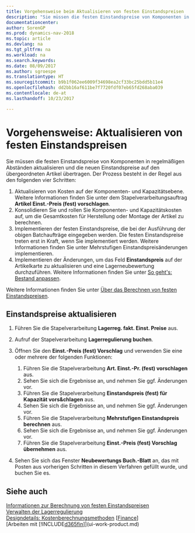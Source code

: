 ```yaml
---
title: Vorgehensweise beim Aktualisieren von festen Einstandspreisen
description: "Sie müssen die festen Einstandspreise von Komponenten in regelmäßigen Abständen aktualisieren und die neuen Einstandspreise auf den übergeordneten Artikel übertragen."
documentationcenter: 
author: SorenGP
ms.prod: dynamics-nav-2018
ms.topic: article
ms.devlang: na
ms.tgt_pltfrm: na
ms.workload: na
ms.search.keywords: 
ms.date: 08/09/2017
ms.author: sgroespe
ms.translationtype: HT
ms.sourcegitcommit: b9b1f062ee6009f34698ea2cf33bc25bdd5b11e4
ms.openlocfilehash: dd2bb16af611be7f7720fdf07eb65fd268aba039
ms.contentlocale: de-at
ms.lasthandoff: 10/23/2017

---
```

# <a name="how-to-update-standard-costs"></a>Vorgehensweise: Aktualisieren von festen Einstandspreisen
Sie müssen die festen Einstandspreise von Komponenten in regelmäßigen Abständen aktualisieren und die neuen Einstandspreise auf den übergeordneten Artikel übertragen. Der Prozess besteht in der Regel aus den folgenden vier Schritten:  

1.  Aktualisieren von Kosten auf der Komponenten- und Kapazitätsebene. Weitere Informationen finden Sie unter dem Stapelverarbeitungsauftrag **Artikel Einst.-Preis (fest) vorschlagen**.  
2.  Konsolidieren Sie und rollen Sie Komponenten- und Kapazitätskosten auf, um die Gesamtkosten für Herstellung oder Montage der Artikel zu berechnen.  
3.  Implementieren der festen Einstandspreise, die bei der Ausführung der obigen Batchaufträge eingegeben werden. Die festen Einstandspreise treten erst in Kraft, wenn Sie implementiert werden. Weitere Informationen finden Sie unter Mehrstufigen Einstandspreisänderungen implementieren.  
4.  Implementieren der Änderungen, um das Feld **Einstandspreis** auf der Artikelkarte zu aktualisieren und eine Lagerneubewertung durchzuführen. Weitere Informationen finden Sie unter [So geht's: Bestand anpassen](inventory-how-revalue-inventory.md).  

Weitere Informationen finden Sie unter [Über das Berechnen von festen Einstandspreisen](finance-about-calculating-standard-cost.md).  
## <a name="to-update-standard-costs"></a>Einstandspreise aktualisieren  
1.  Führen Sie die Stapelverarbeitung **Lagerreg. fakt. Einst. Preise** aus.  
2.  Aufruf der Stapelverarbeitung **Lagerregulierung buchen**.  
3.  Öffnen Sie den **Einst.-Preis (fest) Vorschlag** und verwenden Sie eine oder mehrere der folgenden Funktionen:  

    1.  Führen Sie die Stapelverarbeitung **Art. Einst.-Pr. (fest) vorschlagen** aus.  
    2.  Sehen Sie sich die Ergebnisse an, und nehmen Sie ggf. Änderungen vor.  
    3.  Führen Sie die Stapelverarbeitung **Einstandspreis (fest) für Kapazität vors&chlagen** aus.  
    4.  Sehen Sie sich die Ergebnisse an, und nehmen Sie ggf. Änderungen vor.
    5. Führen Sie die Stapelverarbeitung **Mehrstufigen Einstandspreis berechnen** aus.
    6.  Sehen Sie sich die Ergebnisse an, und nehmen Sie ggf. Änderungen vor.
    7.  Führen Sie die Stapelverarbeitung **Einst.-Preis (fest) Vorschlag übernehmen** aus.  
4.  Sehen Sie sich das Fenster **Neubewertungs Buch.-Blatt** an, das mit Posten aus vorherigen Schritten in diesem Verfahren gefüllt wurde, und buchen Sie es.  

## <a name="see-also"></a>Siehe auch  
 [Informationen zur Berechnung von festen Einstandspreisen](finance-about-calculating-standard-cost.md)   
 [Verwalten der Lagerregulierung](finance-manage-inventory-costs.md)   
 [Designdetails: Kostenberechnungsmethoden](design-details-costing-methods.md) [[Finance](finance.md)]  
 [Arbeiten mit [!INCLUDE[d365fin](includes/d365fin_md.md)]](ui-work-product.md)  

